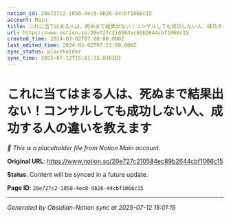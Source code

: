 ```yaml
---
notion_id: 20e727c2-1058-4ec8-9b26-44cbf1066c15
account: Main
title: これに当てはまる人は、死ぬまで結果出ない！コンサルしても成功しない人、成功する人の違いを教えます
url: https://www.notion.so/20e727c210584ec89b2644cbf1066c15
created_time: 2024-03-02T07:00:00.000Z
last_edited_time: 2024-03-02T07:21:00.000Z
sync_status: placeholder
sync_time: 2025-07-12T15:01:15.036301
---
```


# これに当てはまる人は、死ぬまで結果出ない！コンサルしても成功しない人、成功する人の違いを教えます

*🔄 This is a placeholder file from Notion Main account.*

**Original URL**: https://www.notion.so/20e727c210584ec89b2644cbf1066c15

**Status**: Content will be synced in a future update.

**Page ID**: `20e727c2-1058-4ec8-9b26-44cbf1066c15`

---

*Generated by Obsidian-Notion sync at 2025-07-12 15:01:15*
